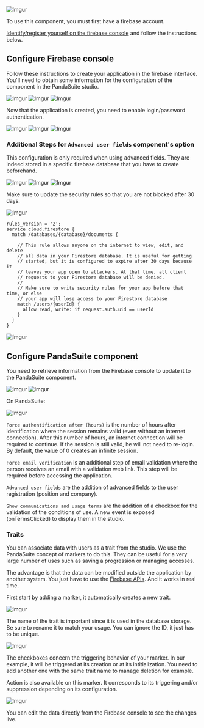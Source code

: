 ![Imgur](https://imgur.com/4fiqYRr.png)

To use this component, you must first have a firebase account.

[Identify/register yourself on the firebase console](https://console.firebase.google.com/) and follow the instructions below.

## Configure Firebase console

Follow these instructions to create your application in the firebase interface. You'll need to obtain some information for the configuration of the component in the PandaSuite studio.

![Imgur](https://i.imgur.com/S3NxN2e.png)
![Imgur](https://imgur.com/vmx7suc.png)
![Imgur](https://imgur.com/k926Clx.png)

Now that the application is created, you need to enable login/password authentication.

![Imgur](https://imgur.com/ihBpOnJ.png)
![Imgur](https://imgur.com/Ng1G2ip.png)
![Imgur](https://imgur.com/54YauhM.png)

### Additional Steps for ```Advanced user fields``` component's option

This configuration is only required when using advanced fields. They are indeed stored in a specific firebase database that you have to create beforehand.

![Imgur](https://imgur.com/isIqAzt.png)
![Imgur](https://imgur.com/2WZPTSM.png)
![Imgur](https://imgur.com/a5cA69p.png)

Make sure to update the security rules so that you are not blocked after 30 days.

![Imgur](https://imgur.com/xJBTmGp.png)
```
rules_version = '2';
service cloud.firestore {
  match /databases/{database}/documents {

    // This rule allows anyone on the internet to view, edit, and delete
    // all data in your Firestore database. It is useful for getting
    // started, but it is configured to expire after 30 days because it
    // leaves your app open to attackers. At that time, all client
    // requests to your Firestore database will be denied.
    //
    // Make sure to write security rules for your app before that time, or else
    // your app will lose access to your Firestore database
    match /users/{userId} {
      allow read, write: if request.auth.uid == userId
    }
  }
}
```
![Imgur](https://imgur.com/PjD4D5P.png)

## Configure PandaSuite component

You need to retrieve information from the Firebase console to update it to the PandaSuite component.

![Imgur](https://imgur.com/JIHnHli.png)
![Imgur](https://imgur.com/eAncOOW.png)

On PandaSuite:

![Imgur](https://imgur.com/0S7NOP5.png)

```Force authentification after (hours)``` is the number of hours after identification where the session remains valid (even without an internet connection). After this number of hours, an internet connection will be required to continue. If the session is still valid, he will not need to re-login. By default, the value of 0 creates an infinite session. 

```Force email verification``` is an additional step of email validation where the person receives an email with a validation web link. This step will be required before accessing the application.

```Advanced user fields``` are the addition of advanced fields to the user registration (position and company).

```Show communications and usage terms``` are the addition of a checkbox for the validation of the conditions of use. A new event is exposed (onTermsClicked) to display them in the studio.

### Traits

You can associate data with users as a trait from the studio. We use the PandaSuite concept of markers to do this.
They can be useful for a very large number of uses such as saving a progression or managing accesses.

The advantage is that the data can be modified outside the application by another system. You just have to use the [Firebase APIs](https://firebase.google.com/docs/reference). And it works in real time.

First start by adding a marker, it automatically creates a new trait.

![Imgur](https://imgur.com/yj7LGT2.png)

The name of the trait is important since it is used in the database storage. Be sure to rename it to match your usage. You can ignore the ID, it just has to be unique.

![Imgur](https://imgur.com/ATYke1H.png)

The checkboxes concern the triggering behavior of your marker. In our example, it will be triggered at its creation or at its intitialization. You need to add another one with the same trait name to manage deletion for example.

Action is also available on this marker. It corresponds to its triggering and/or suppression depending on its configuration.

![Imgur](https://imgur.com/UHo7qAO.png)

You can edit the data directly from the Firebase console to see the changes live.
